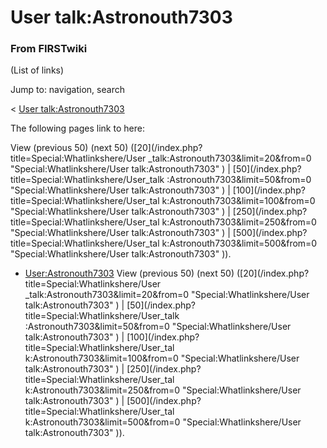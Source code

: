 # User talk:Astronouth7303

### From FIRSTwiki

(List of links)

Jump to: navigation, search

&lt; [User
talk:Astronouth7303](/index.php?title=User_talk:Astronouth7303&redirect=no
"User talk:Astronouth7303" )  

The following pages link to here:

View (previous 50) (next 50) ([20](/index.php?title=Special:Whatlinkshere/User
_talk:Astronouth7303&limit=20&from=0 "Special:Whatlinkshere/User
talk:Astronouth7303" ) | [50](/index.php?title=Special:Whatlinkshere/User_talk
:Astronouth7303&limit=50&from=0 "Special:Whatlinkshere/User
talk:Astronouth7303" ) | [100](/index.php?title=Special:Whatlinkshere/User_tal
k:Astronouth7303&limit=100&from=0 "Special:Whatlinkshere/User
talk:Astronouth7303" ) | [250](/index.php?title=Special:Whatlinkshere/User_tal
k:Astronouth7303&limit=250&from=0 "Special:Whatlinkshere/User
talk:Astronouth7303" ) | [500](/index.php?title=Special:Whatlinkshere/User_tal
k:Astronouth7303&limit=500&from=0 "Special:Whatlinkshere/User
talk:Astronouth7303" )).

  * [User:Astronouth7303](/index.php/User:Astronouth7303 "User:Astronouth7303" )
View (previous 50) (next 50) ([20](/index.php?title=Special:Whatlinkshere/User
_talk:Astronouth7303&limit=20&from=0 "Special:Whatlinkshere/User
talk:Astronouth7303" ) | [50](/index.php?title=Special:Whatlinkshere/User_talk
:Astronouth7303&limit=50&from=0 "Special:Whatlinkshere/User
talk:Astronouth7303" ) | [100](/index.php?title=Special:Whatlinkshere/User_tal
k:Astronouth7303&limit=100&from=0 "Special:Whatlinkshere/User
talk:Astronouth7303" ) | [250](/index.php?title=Special:Whatlinkshere/User_tal
k:Astronouth7303&limit=250&from=0 "Special:Whatlinkshere/User
talk:Astronouth7303" ) | [500](/index.php?title=Special:Whatlinkshere/User_tal
k:Astronouth7303&limit=500&from=0 "Special:Whatlinkshere/User
talk:Astronouth7303" )).

